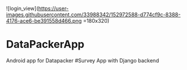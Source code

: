 ![login_view](https://user-images.githubusercontent.com/33988342/152972588-d774cf9c-8388-4176-ace6-be391558d466.png =180x320)
# DataPackerApp
 Android app for Datapacker
#Survey App with Django backend
